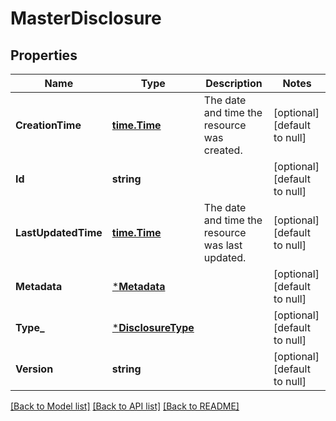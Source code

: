 # MasterDisclosure

## Properties
Name | Type | Description | Notes
------------ | ------------- | ------------- | -------------
**CreationTime** | [**time.Time**](time.Time.md) | The date and time the resource was created. | [optional] [default to null]
**Id** | **string** |  | [optional] [default to null]
**LastUpdatedTime** | [**time.Time**](time.Time.md) | The date and time the resource was last updated. | [optional] [default to null]
**Metadata** | [***Metadata**](metadata.md) |  | [optional] [default to null]
**Type_** | [***DisclosureType**](disclosure_type.md) |  | [optional] [default to null]
**Version** | **string** |  | [optional] [default to null]

[[Back to Model list]](../README.md#documentation-for-models) [[Back to API list]](../README.md#documentation-for-api-endpoints) [[Back to README]](../README.md)

